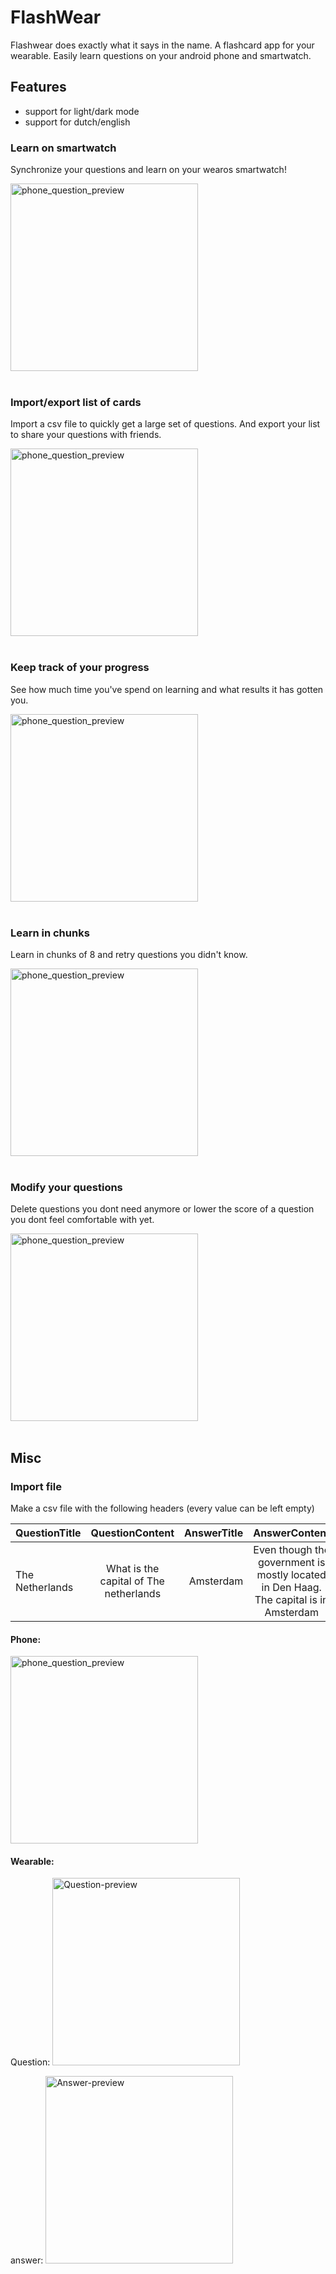 # FlashWear

Flashwear does exactly what it says in the name. A flashcard app for your wearable. Easily learn questions on your android phone and smartwatch.

## Features

- support for light/dark mode
- support for dutch/english

### Learn on smartwatch
Synchronize your questions and learn on your wearos smartwatch!

<img src="images/flashwear_on_wearable.gif?raw=true" alt="phone_question_preview" width="300"/>

<br/>
<br/>


### Import/export list of cards
Import a csv file to quickly get a large set of questions. And export your list to share your questions with friends.

<img src="images/flashwear_import_deck.gif?raw=true" alt="phone_question_preview" width="300"/>

<br/>
<br/>

### Keep track of your progress
See how much time you've spend on learning and what results it has gotten you.

<img src="images/flashwear_graphs.gif?raw=true" alt="phone_question_preview" width="300"/>

<br/>
<br/>


### Learn in chunks
Learn in chunks of 8 and retry questions you didn't know.

<img src="images/flashwear_learnsession.gif?raw=true" alt="phone_question_preview" width="300"/>

<br/>
<br/>


### Modify your questions
Delete questions you dont need anymore or lower the score of a question you dont feel comfortable with yet.

<img src="images/flashwear_delete_question.gif?raw=true" alt="phone_question_preview" width="300"/>

<br/>
<br/>


## Misc

### Import file 
Make a csv file with the following headers (every value can be left empty)

| QuestionTitle | QuestionContent                          | AnswerTitle | AnswerContent    | AnswerSub |
| ------------- |:----------------------------------------:| -----------:|:----------------:| ---------:|
| The Netherlands       | What is the capital of The netherlands   | Amsterdam   | Even though the government is mostly located in Den Haag. The capital is in Amsterdam | Area: 41,543 km² Pop: 17.5 mil|

#### Phone: 
<img src="images/phone_question_example.JPG?raw=true" alt="phone_question_preview" width="300"/>

#### Wearable:

Question: 
<img src="images/wearable_question_example.JPG?raw=true" alt="Question-preview" width="300"/>

answer: 
<img src="images/wearable_answer_example.JPG?raw=true" alt="Answer-preview" width="300"/>
